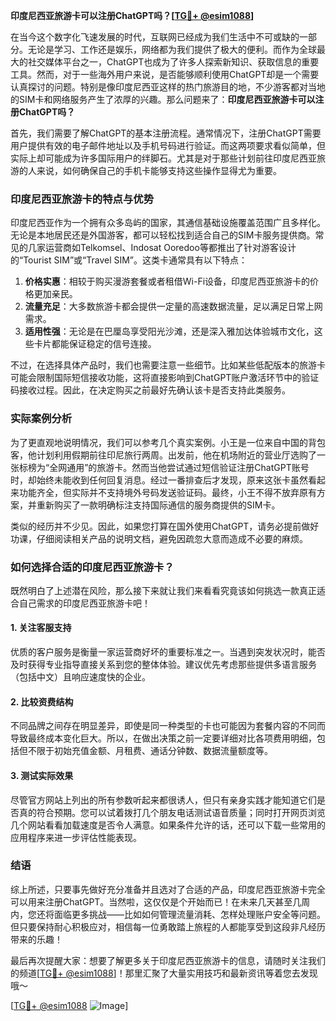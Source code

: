 **印度尼西亚旅游卡可以注册ChatGPT吗？[[TG💪+ @esim1088](https://t.me/s/esim1088)]**

在当今这个数字化飞速发展的时代，互联网已经成为我们生活中不可或缺的一部分。无论是学习、工作还是娱乐，网络都为我们提供了极大的便利。而作为全球最大的社交媒体平台之一，ChatGPT也成为了许多人探索新知识、获取信息的重要工具。然而，对于一些海外用户来说，是否能够顺利使用ChatGPT却是一个需要认真探讨的问题。特别是像印度尼西亚这样的热门旅游目的地，不少游客都对当地的SIM卡和网络服务产生了浓厚的兴趣。那么问题来了：**印度尼西亚旅游卡可以注册ChatGPT吗？**

首先，我们需要了解ChatGPT的基本注册流程。通常情况下，注册ChatGPT需要用户提供有效的电子邮件地址以及手机号码进行验证。而这两项要求看似简单，但实际上却可能成为许多国际用户的绊脚石。尤其是对于那些计划前往印度尼西亚旅游的人来说，如何确保自己的手机卡能够支持这些操作显得尤为重要。

### 印度尼西亚旅游卡的特点与优势

印度尼西亚作为一个拥有众多岛屿的国家，其通信基础设施覆盖范围广且多样化。无论是本地居民还是外国游客，都可以轻松找到适合自己的SIM卡服务提供商。常见的几家运营商如Telkomsel、Indosat Ooredoo等都推出了针对游客设计的“Tourist SIM”或“Travel SIM”。这类卡通常具有以下特点：

1. **价格实惠**：相较于购买漫游套餐或者租借Wi-Fi设备，印度尼西亚旅游卡的价格更加亲民。
2. **流量充足**：大多数旅游卡都会提供一定量的高速数据流量，足以满足日常上网需求。
3. **适用性强**：无论是在巴厘岛享受阳光沙滩，还是深入雅加达体验城市文化，这些卡片都能保证稳定的信号连接。

不过，在选择具体产品时，我们也需要注意一些细节。比如某些低配版本的旅游卡可能会限制国际短信接收功能，这将直接影响到ChatGPT账户激活环节中的验证码接收过程。因此，在决定购买之前最好先确认该卡是否支持此类服务。

### 实际案例分析

为了更直观地说明情况，我们可以参考几个真实案例。小王是一位来自中国的背包客，他计划利用假期前往印尼旅行两周。出发前，他在机场附近的营业厅选购了一张标榜为“全网通用”的旅游卡。然而当他尝试通过短信验证注册ChatGPT账号时，却始终未能收到任何回复消息。经过一番排查后才发现，原来这张卡虽然看起来功能齐全，但实际并不支持境外号码发送验证码。最终，小王不得不放弃原有方案，并重新购买了一款明确标注支持国际通信的服务商提供的SIM卡。

类似的经历并不少见。因此，如果您打算在国外使用ChatGPT，请务必提前做好功课，仔细阅读相关产品的说明文档，避免因疏忽大意而造成不必要的麻烦。

### 如何选择合适的印度尼西亚旅游卡？

既然明白了上述潜在风险，那么接下来就让我们来看看究竟该如何挑选一款真正适合自己需求的印度尼西亚旅游卡吧！

#### 1. 关注客服支持
优质的客户服务是衡量一家运营商好坏的重要标准之一。当遇到突发状况时，能否及时获得专业指导直接关系到您的整体体验。建议优先考虑那些提供多语言服务（包括中文）且响应速度快的企业。

#### 2. 比较资费结构
不同品牌之间存在明显差异，即使是同一种类型的卡也可能因为套餐内容的不同而导致最终成本变化巨大。所以，在做出决策之前一定要详细对比各项费用明细，包括但不限于初始充值金额、月租费、通话分钟数、数据流量额度等。

#### 3. 测试实际效果
尽管官方网站上列出的所有参数听起来都很诱人，但只有亲身实践才能知道它们是否真的符合预期。您可以试着拨打几个朋友电话测试语音质量；同时打开网页浏览几个网站看看加载速度是否令人满意。如果条件允许的话，还可以下载一些常用的应用程序来进一步评估性能表现。

### 结语

综上所述，只要事先做好充分准备并且选对了合适的产品，印度尼西亚旅游卡完全可以用来注册ChatGPT。当然啦，这仅仅是个开始而已！在未来几天甚至几周内，您还将面临更多挑战——比如如何管理流量消耗、怎样处理账户安全等问题。但只要保持耐心积极应对，相信每一位勇敢踏上旅程的人都能享受到这段非凡经历带来的乐趣！

最后再次提醒大家：想要了解更多关于印度尼西亚旅游卡的信息，请随时关注我们的频道[[TG💪+ @esim1088](https://t.me/s/esim1088)]！那里汇聚了大量实用技巧和最新资讯等着您去发现哦～

[[TG💪+ @esim1088](https://t.me/s/esim1088) ![Image](https://i.postimg.cc/4NQfJmqS/Snipaste-2025-05-13-00-14-12.png)]